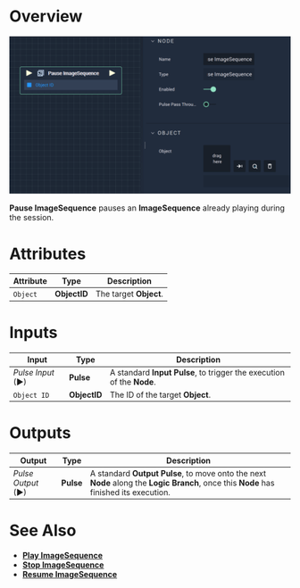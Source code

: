 # Overview

![The Pause ImageSequence Node.](../../../.gitbook/assets/pauseimagesequence.png)

**Pause ImageSequence** pauses an **ImageSequence** already playing during the session.

# Attributes

|Attribute|Type|Description|
|---|---|---|
|`Object`|**ObjectID**| The target **Object**.|

# Inputs

|Input|Type|Description|
|---|---|---|
|*Pulse Input* (►)|**Pulse**|A standard **Input Pulse**, to trigger the execution of the **Node**.|
|`Object ID`|**ObjectID**| The ID of the target **Object**.|

# Outputs

|Output|Type|Description|
|---|---|---|
|*Pulse Output* (►)|**Pulse**|A standard **Output Pulse**, to move onto the next **Node** along the **Logic Branch**, once this **Node** has finished its execution.|

# See Also

* [**Play ImageSequence**](playimagesequence.md)
* [**Stop ImageSequence**](stopimagesequence.md)
* [**Resume ImageSequence**](resumeimagesequence.md)
